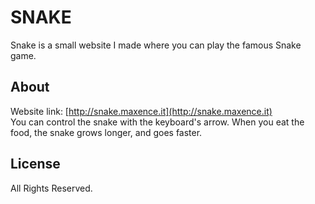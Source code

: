 # SNAKE #

Snake is a small website I made where you can play the famous Snake game.

## About

Website link: [http://snake.maxence.it](http://snake.maxence.it)<br />
You can control the snake with the keyboard's arrow. When you eat the food, the snake grows longer, and goes faster.

## License
All Rights Reserved.
